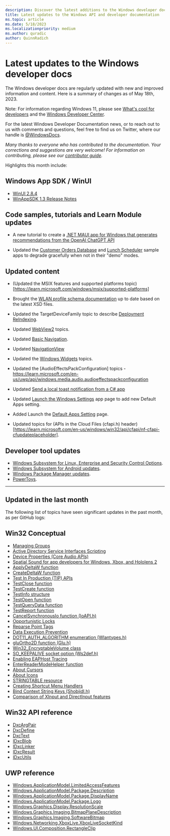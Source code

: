 ```yaml
---
description: Discover the latest additions to the Windows developer docs.
title: Latest updates to the Windows API and developer documentation
ms.topic: article
ms.date: 5/18/2023
ms.localizationpriority: medium
ms.author: quradic
author: QuinnRadich
---
```


# Latest updates to the Windows developer docs

The Windows developer docs are regularly updated with new and improved information and content. Here is a summary of changes as of May 18th, 2023.

Note: For information regarding Windows 11, please see [What's cool for developers](https://developer.microsoft.com/windows/windows-for-developers/) and the [Windows Developer Center](https://developer.microsoft.com/windows/).

For the latest Windows Developer Documentation news, or to reach out to us with comments and questions, feel free to find us on Twitter, where our handle is [@WindowsDocs](https://twitter.com/windowsdocs).

*Many thanks to everyone who has contributed to the documentation. Your corrections and suggestions are very welcome! For information on contributing, please see our [contributor guide](/contribute/).*

Highlights this month include:

## Windows App SDK / WinUI

* [WinUI 2.8.4](https://github.com/microsoft/microsoft-ui-xaml/releases/tag/v2.8.4)
* [WinAppSDK 1.3 Release Notes](/windows/apps/windows-app-sdk/stable-channel)

## Code samples, tutorials and Learn Module updates

* A new tutorial to create a [.NET MAUI app for Windows that generates recommendations from the OpenAI ChatGPT API](https://learn.microsoft.com/windows/apps/windows-dotnet-maui/tutorial-maui-ai)

* Updated the [Customer Orders Database](https://github.com/microsoft/Windows-appsample-customers-orders-database) and [Lunch Scheduler](https://github.com/microsoft/Windows-appsample-lunch-scheduler) sample apps to degrade gracefully when not in their "demo" modes.


## Updated content

* (Updated the MSIX features and supported platforms topic)[https://learn.microsoft.com/windows/msix/supported-platforms]

* Brought the [WLAN profile schema documentation](https://learn.microsoft.com/windows/win32/nativewifi/wlan-profileschema-schema) up to date based on the latest XSD files.

* Updated the TargetDeviceFamily topic to describe [Deployment ReIndexing](https://learn.microsoft.com/uwp/schemas/appxpackage/uapmanifestschema/element-targetdevicefamily).

* Updated [WebView2](https://learn.microsoft.com/en-us/microsoft-edge/webview2/concepts/overview-features-apis?tabs=dotnetcsharp) topics.

* Updated [Basic Navigation](https://learn.microsoft.com/en-us/windows/apps/design/basics/navigate-between-two-pages).

* Updated [NavigationView](https://learn.microsoft.com/en-us/windows/apps/design/controls/navigationview)

* Updated the [Windows Widgets](https://learn.microsoft.com/en-us/windows/apps/design/widgets/) topics.

* Updated the [AudioEffectsPackConfiguration] topics - https://learn.microsoft.com/en-us/uwp/api/windows.media.audio.audioeffectspackconfiguration

* Updated [Send a local toast notification from a C# app](https://learn.microsoft.com/en-us/windows/apps/design/shell/tiles-and-notifications/send-local-toast?tabs=uwp)

* Updated [Launch the Windows Settings](https://learn.microsoft.com/windows/uwp/launch-resume/launch-settings-app) app page to add new Default Apps setting.
 
* Added Launch the [Default Apps Setting](https://learn.microsoft.com/windows/uwp/launch-resume/launch-default-apps-settings) page.

* Updated topics for (APIs in the Cloud Files (cfapi.h) header)[https://learn.microsoft.com/en-us/windows/win32/api/cfapi/nf-cfapi-cfupdateplaceholder].


## Developer tool updates

* [Windows Subsystem for Linux, Enterprise and Security Control Options](/windows/wsl/enterprise).
* [Windows Subsystem for Android updates](/windows/android/wsa/).
* [Windows Package Manager updates](/windows/package-manager/).
* [PowerToys](/windows/powertoys/install).

<hr>

## Updated in the last month

The following list of topics have seen significant updates in the past month, as per GitHub logs:

## Win32 Conceptual

<ul>
<li><a href="/windows/desktop/AD/managing-groups">Managing Groups</a></li>
<li><a href="/windows/desktop/ADSI/adsi-scripting-tutorial">Active Directory Service Interfaces Scripting</a></li>
<li><a href="/windows/desktop/CoreAudio/device-properties">Device Properties (Core Audio APIs)</a></li>
<li><a href="/windows/desktop/CoreAudio/spatial-sound">Spatial Sound for app developers for Windows, Xbox, and Hololens 2</a></li>
<li><a href="/windows/desktop/DevNotes/msdelta-applydeltaw">ApplyDeltaW function</a></li>
<li><a href="/windows/desktop/DevNotes/msdelta-createdeltaw">CreateDeltaW function</a></li>
<li><a href="/windows/desktop/DevNotes/test-in-production-api">Test In Production (TIP) APIs</a></li>
<li><a href="/windows/desktop/DevNotes/tip-testclose-function">TestClose function</a></li>
<li><a href="/windows/desktop/DevNotes/tip-testcreate-function">TestCreate function</a></li>
<li><a href="/windows/desktop/DevNotes/tip-testinfo-structure">TestInfo structure</a></li>
<li><a href="/windows/desktop/DevNotes/tip-testopen-function">TestOpen function</a></li>
<li><a href="/windows/desktop/DevNotes/tip-testquerydata-function">TestQueryData function</a></li>
<li><a href="/windows/desktop/DevNotes/tip-testreport-function">TestReport function</a></li>
<li><a href="/windows/desktop/FileIO/cancelsynchronousio-func">CancelSynchronousIo function (IoAPI.h)</a></li>
<li><a href="/windows/desktop/FileIO/opportunistic-locks">Opportunistic Locks</a></li>
<li><a href="/windows/desktop/FileIO/reparse-point-tags">Reparse Point Tags</a></li>
<li><a href="/windows/desktop/Memory/data-execution-prevention">Data Execution Prevention</a></li>
<li><a href="/windows/desktop/NativeWiFi/dot11-auth-algorithm">DOT11_AUTH_ALGORITHM enumeration (Wlantypes.h)</a></li>
<li><a href="/windows/desktop/OpenGL/gluortho2d">gluOrtho2D function (Glu.h)</a></li>
<li><a href="/windows/desktop/SecProv/win32-encryptablevolume">Win32_EncryptableVolume class</a></li>
<li><a href="/windows/desktop/WinSock/so-keepalive">SO_KEEPALIVE socket option (Ws2def.h)</a></li>
<li><a href="/windows/desktop/eaphost/enabling-tracing">Enabling EAPHost Tracing</a></li>
<li><a href="/windows/desktop/inputdev/enterreadermodehelper">EnterReaderModeHelper function</a></li>
<li><a href="/windows/desktop/menurc/about-cursors">About Cursors</a></li>
<li><a href="/windows/desktop/menurc/about-icons">About Icons</a></li>
<li><a href="/windows/desktop/menurc/stringtable-resource">STRINGTABLE resource</a></li>
<li><a href="/windows/desktop/shell/context-menu-handlers">Creating Shortcut Menu Handlers</a></li>
<li><a href="/windows/desktop/shell/str-constants">Bind Context String Keys (Shobjidl.h)</a></li>
<li><a href="/windows/desktop/xinput/xinput-and-directinput">Comparison of XInput and DirectInput features</a></li>

</ul>

## Win32 API reference
<ul>
<li><a href="/windows/win32/api/dxcapi/ns-dxcapi-dxcargpair">DxcArgPair </a></li>
<li><a href="/windows/win32/api/dxcapi/ns-dxcapi-dxcdefine">DxcDefine </a></li>
<li><a href="/windows/win32/api/dxcapi/ns-dxcapi-dxctext">DxcText </a></li>
<li><a href="/windows/win32/api/dxcapi/ns-dxcapi-idxcblob">IDxcBlob </a></li>
<li><a href="/windows/win32/api/dxcapi/ns-dxcapi-idxclinker">IDxcLinker </a></li>
<li><a href="/windows/win32/api/dxcapi/ns-dxcapi-idxcresult">IDxcResult </a></li>
<li><a href="/windows/win32/api/dxcapi/ns-dxcapi-idxcutils">IDxcUtils </a></li>

</ul>

## UWP reference
<ul>
<li><a href="/uwp/api/windows.applicationmodel.limitedaccessfeatures">Windows.ApplicationModel.LimitedAccessFeatures</a></li>
<li><a href="/uwp/api/windows.applicationmodel.package.description">Windows.ApplicationModel.Package.Description</a></li>
<li><a href="/uwp/api/windows.applicationmodel.package.displayname">Windows.ApplicationModel.Package.DisplayName</a></li>
<li><a href="/uwp/api/windows.applicationmodel.package.logo">Windows.ApplicationModel.Package.Logo</a></li>
<li><a href="/uwp/api/windows.graphics.display.resolutionscale">Windows.Graphics.Display.ResolutionScale</a></li>
<li><a href="/uwp/api/windows.graphics.imaging.bitmapplanedescription">Windows.Graphics.Imaging.BitmapPlaneDescription</a></li>
<li><a href="/uwp/api/windows.graphics.imaging.softwarebitmap">Windows.Graphics.Imaging.SoftwareBitmap</a></li>
<li><a href="/uwp/api/windows.networking.xboxlive.xboxlivesocketkind">Windows.Networking.XboxLive.XboxLiveSocketKind</a></li>
<li><a href="/uwp/api/windows.ui.composition.rectangleclip">Windows.UI.Composition.RectangleClip</a></li>
</ul>